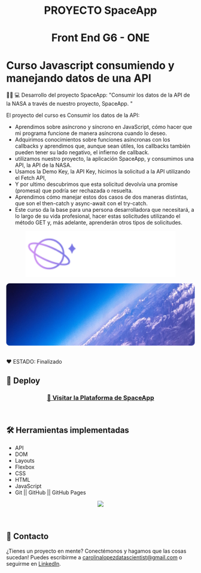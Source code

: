 <h1 align="center"> PROYECTO SpaceApp </h1>

<h1 align="center"> Front End G6 - ONE </h1>
 
# Curso Javascript consumiendo y manejando datos de una API
 

👩‍💻 💻 Desarrollo del proyecto SpaceApp: "Consumir los datos de la API de la NASA a través de nuestro proyecto, SpaceApp. "   

El proyecto del curso es Consumir los datos de la API: 
* Aprendimos sobre asíncrono y síncrono en JavaScript, cómo hacer que mi programa funcione de manera asíncrona cuando lo deseo.
* Adquirimos conocimientos sobre funciones asíncronas con los callbacks y aprendimos que, aunque sean útiles, los callbacks también pueden tener su lado negativo, el infierno de callback.
* utilizamos nuestro proyecto, la aplicación SpaceApp, y consumimos una API, la API de la NASA.
* Usamos la Demo Key, la API Key, hicimos la solicitud a la API utilizando el Fetch API, 
* Y por ultimo descubrimos que esta solicitud devolvía una promise (promesa) que podría ser rechazada o resuelta.
* Aprendimos cómo manejar estos dos casos de dos maneras distintas, que son el then-catch y async-await con el try-catch.
* Este curso da la base para una persona desarrolladora que necesitará, a lo largo de su vida profesional, hacer estas solicitudes utilizando el método GET y, más adelante, aprenderán otros tipos de solicitudes.


<p align="center" >
     <img width="400" heigth="200" src="assets/LogoSpaceApp.png">
     
</p>


<p align="center" >
     <img width="600" heigth="400" src="assets/BannerSpaceApp.png">   
</p>

<br />
  ❤️ ESTADO: Finalizado
<br />

## 🔎 Deploy
<div align="center">
  <h3>
    <a href="https://bety2022.github.io/SpaceApp/" >
      🔗 Visitar la Plataforma de SpaceApp
    </a>
</div>
<br />

## 🛠️ Herramientas implementadas 
  - API
  - DOM
  - Layouts
  - Flexbox
  - CSS
  - HTML
  - JavaScript
  - Git || GitHub || GitHub Pages


<div align="center">
    <a href="https://skillicons.dev">
      <img src="https://skillicons.dev/icons?i=flexbox,layouts,css,html,js,git,github,figma,api" />
    </a>
</div>
<br />

<br />

## 📧 Contacto
¿Tienes un proyecto en mente? Conectémonos y hagamos que las cosas sucedan! Puedes escribirme a carolinalopezdatascientist@gmail.com o seguirme en [LinkedIn](https://www.linkedin.com/in/carolina-lopez-430208106/).
<br /><br />
